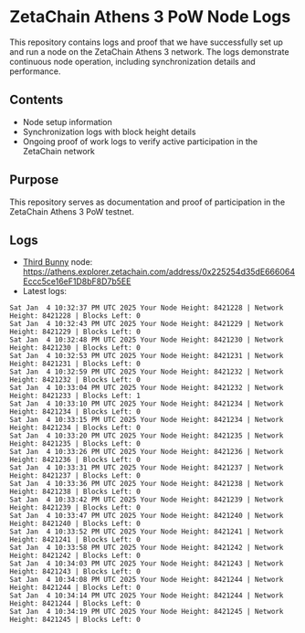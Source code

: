 # ZetaChain Athens 3 PoW Node Logs
This repository contains logs and proof that we have successfully set up and run a node on the ZetaChain Athens 3 network. The logs demonstrate continuous node operation, including synchronization details and performance.

## Contents
- Node setup information
- Synchronization logs with block height details
- Ongoing proof of work logs to verify active participation in the ZetaChain network

## Purpose
This repository serves as documentation and proof of participation in the ZetaChain Athens 3 PoW testnet.

## Logs

- [Third Bunny](https://thirdbunny.xyz/) node: https://athens.explorer.zetachain.com/address/0x225254d35dE666064Eccc5ce16eF1D8bF8D7b5EE
- Latest logs:
```
Sat Jan  4 10:32:37 PM UTC 2025 Your Node Height: 8421228 | Network Height: 8421228 | Blocks Left: 0
Sat Jan  4 10:32:43 PM UTC 2025 Your Node Height: 8421229 | Network Height: 8421229 | Blocks Left: 0
Sat Jan  4 10:32:48 PM UTC 2025 Your Node Height: 8421230 | Network Height: 8421230 | Blocks Left: 0
Sat Jan  4 10:32:53 PM UTC 2025 Your Node Height: 8421231 | Network Height: 8421231 | Blocks Left: 0
Sat Jan  4 10:32:59 PM UTC 2025 Your Node Height: 8421232 | Network Height: 8421232 | Blocks Left: 0
Sat Jan  4 10:33:04 PM UTC 2025 Your Node Height: 8421232 | Network Height: 8421233 | Blocks Left: 1
Sat Jan  4 10:33:10 PM UTC 2025 Your Node Height: 8421234 | Network Height: 8421234 | Blocks Left: 0
Sat Jan  4 10:33:15 PM UTC 2025 Your Node Height: 8421234 | Network Height: 8421234 | Blocks Left: 0
Sat Jan  4 10:33:20 PM UTC 2025 Your Node Height: 8421235 | Network Height: 8421235 | Blocks Left: 0
Sat Jan  4 10:33:26 PM UTC 2025 Your Node Height: 8421236 | Network Height: 8421236 | Blocks Left: 0
Sat Jan  4 10:33:31 PM UTC 2025 Your Node Height: 8421237 | Network Height: 8421237 | Blocks Left: 0
Sat Jan  4 10:33:36 PM UTC 2025 Your Node Height: 8421238 | Network Height: 8421238 | Blocks Left: 0
Sat Jan  4 10:33:42 PM UTC 2025 Your Node Height: 8421239 | Network Height: 8421239 | Blocks Left: 0
Sat Jan  4 10:33:47 PM UTC 2025 Your Node Height: 8421240 | Network Height: 8421240 | Blocks Left: 0
Sat Jan  4 10:33:52 PM UTC 2025 Your Node Height: 8421241 | Network Height: 8421241 | Blocks Left: 0
Sat Jan  4 10:33:58 PM UTC 2025 Your Node Height: 8421242 | Network Height: 8421242 | Blocks Left: 0
Sat Jan  4 10:34:03 PM UTC 2025 Your Node Height: 8421243 | Network Height: 8421243 | Blocks Left: 0
Sat Jan  4 10:34:08 PM UTC 2025 Your Node Height: 8421244 | Network Height: 8421244 | Blocks Left: 0
Sat Jan  4 10:34:14 PM UTC 2025 Your Node Height: 8421244 | Network Height: 8421244 | Blocks Left: 0
Sat Jan  4 10:34:19 PM UTC 2025 Your Node Height: 8421245 | Network Height: 8421245 | Blocks Left: 0
```
